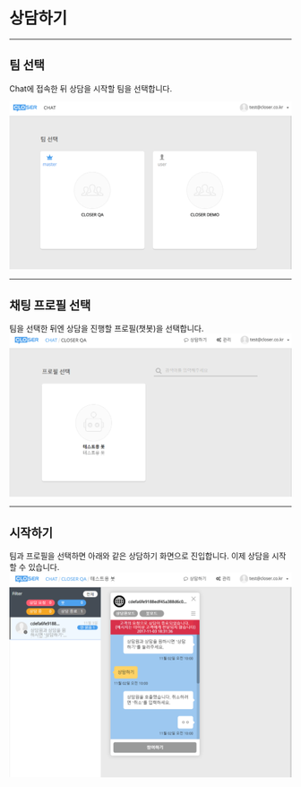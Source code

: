 # 상담하기

---

## 팀 선택

Chat에 접속한 뒤 상담을 시작할 팀을 선택합니다.

![](/assets/chat_main.png)

---

## 채팅 프로필 선택

팀을 선택한 뒤엔 상담을 진행할 프로필\(챗봇\)을 선택합니다.![](/assets/chat_selecting_profile.png)

---

## 시작하기

팀과 프로필을 선택하면 아래와 같은 상담하기 화면으로 진입합니다. 이제 상담을 시작할 수 있습니다.![](/assets/chat_ready_to_chat.png)


